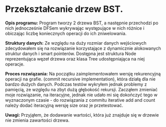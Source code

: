 # Przekształcanie drzew BST.

 **Opis programu:**
 Program tworzy 2 drzewa BST, a następnie przechodzi po nich jednocześnie DFSem wykrywając występujące w nich różnice i obiczając liczbę koniecznych operacji do ich zniwelowania.
 
  **Struktury danych:**
Ze względu na duży rozmiar danych wejściowych zdecydowałem się na rozwiązanie korzystające z dynamicznie alokowanych struktur danych i smart pointerów. Dostępna jest struktura Node reprezentująca węzeł drzewa oraz klasa Tree udostępniająca na niej operacje.

   **Proces rozwiązania:**
Na początku zaimplementowałem wersję rekurencyjną operacji na grafie. (commit recursive implementation), która działą dla nie bardzo dużych danych.
Podczas testów wykryłem jednak problemy z pamięcią, ze względu na zbyt dużą głębokość rekursji.
Zacząłem zmieniać moje rozwiązanie, na iteracyjne, jednak nie udało mi się dokończyć tego w wyznaczonym czasie - do rozwiązania z commitu iterative add and count należy dodać iteracyjną wersję size oraz je przetestować.

 **Uwagi:**
 Przyjąłem, że dodawanie wartości, która już znajduje się w drzewie nie zmienia zawartości drzewa.


